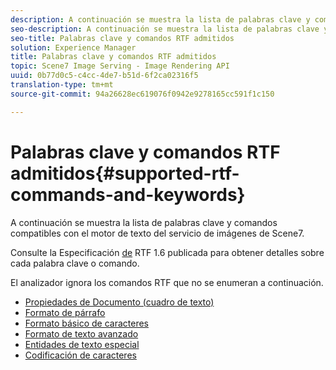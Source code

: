 ```yaml
---
description: A continuación se muestra la lista de palabras clave y comandos compatibles con el motor de texto del servicio de imágenes de Scene7.
seo-description: A continuación se muestra la lista de palabras clave y comandos compatibles con el motor de texto del servicio de imágenes de Scene7.
seo-title: Palabras clave y comandos RTF admitidos
solution: Experience Manager
title: Palabras clave y comandos RTF admitidos
topic: Scene7 Image Serving - Image Rendering API
uuid: 0b77d0c5-c4cc-4de7-b51d-6f2ca02316f5
translation-type: tm+mt
source-git-commit: 94a26628ec619076f0942e9278165cc591f1c150

---
```



# Palabras clave y comandos RTF admitidos{#supported-rtf-commands-and-keywords}

A continuación se muestra la lista de palabras clave y comandos compatibles con el motor de texto del servicio de imágenes de Scene7.

Consulte la Especificación [de](http://msdn.microsoft.com/en-us/library/aa140277%28v=office.10%29.aspx) RTF 1.6 publicada para obtener detalles sobre cada palabra clave o comando.

El analizador ignora los comandos RTF que no se enumeran a continuación.

* [Propiedades de Documento (cuadro de texto)](r-document-text-box-properties.md)
* [Formato de párrafo](r-paragraph-formatting.md)
* [Formato básico de caracteres](r-basic-character-formatting.md)
* [Formato de texto avanzado](r-advanced-text-formatting.md)
* [Entidades de texto especial](r-special-text-entities.md)
* [Codificación de caracteres](r-is-http-character-encoding.md)
